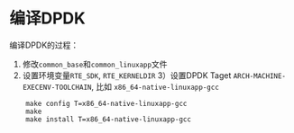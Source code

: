 # 编译DPDK

编译DPDK的过程：

1) 修改`common_base`和`common_linuxapp`文件
2) 设置环境变量`RTE_SDK`, `RTE_KERNELDIR`
3）设置DPDK Taget `ARCH-MACHINE-EXECENV-TOOLCHAIN`, 比如 `x86_64-native-linuxapp-gcc`
```
	make config T=x86_64-native-linuxapp-gcc
	make 
	make install T=x86_64-native-linuxapp-gcc
```

